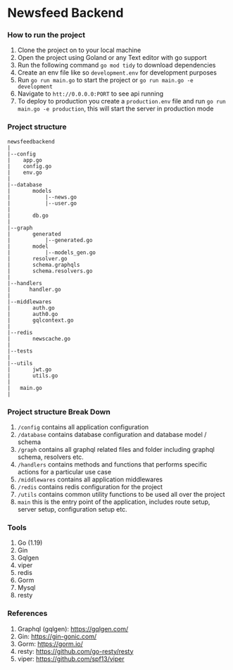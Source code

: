 # Newsfeed Backend


### How to run the project
1. Clone the project on to your local machine
2. Open the project using Goland or any Text editor with go support
3. Run the following command `go mod tidy` to download dependencies
4. Create an env file like so `development.env` for development purposes
5. Run `go run main.go` to start the project or `go run main.go -e development`
6. Navigate to `htt://0.0.0.0:PORT` to see api running
7. To deploy to production you create a `production.env` file and run `go run main.go -e production`,
this will start the server in production mode

### Project structure

````
newsfeedbackend
|
|--config
|    app.go
|    config.go
|    env.go
|
|--database
|       models
|           |--news.go
|           |--user.go
|
|       db.go
|
|--graph
|       generated
|           |--generated.go
|       model
|           |--models_gen.go
|       resolver.go
|       schema.graphqls
|       schema.resolvers.go
|
|--handlers
|      handler.go 
|
|--middlewares
|       auth.go
|       auth0.go
|       gqlcontext.go
|
|--redis
|       newscache.go
|
|--tests
|
|--utils
|       jwt.go
|       utils.go
|
|   main.go
|

````
### Project structure Break Down
1. `/config` contains all application configuration
2. `/database` contains database configuration and database model / schema
3. `/graph` contains all graphql related files and folder including graphql schema, resolvers etc.
4. `/handlers` contains methods and functions that performs specific actions for a particular use case
5. `/middlewares` contains all application middlewares
6. `/redis` contains redis configuration for the project
7. `/utils` contains common utility functions to be used all over the project
8. `main` this is the entry point of the application, includes route setup, server setup, configuration setup etc.

### Tools
1. Go (1.19)
2. Gin
3. Gqlgen
4. viper
5. redis
6. Gorm
7. Mysql
8. resty

### References
1. Graphql (gqlgen): https://gqlgen.com/
2. Gin: https://gin-gonic.com/
3. Gorm: https://gorm.io/
4. resty: https://github.com/go-resty/resty
5. viper: https://github.com/spf13/viper
